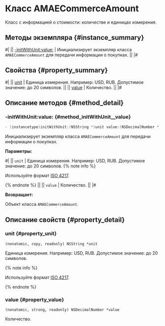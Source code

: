 # Класс AMAECommerceAmount

Класс с информацией о стоимости: количестве и единицах измерения.

## Методы экземпляра {#instance_summary}

#|
|| [-initWithUnit:value:](#method_initWithUnit__value) | Инициализирует экземпляр класса `AMAECommerceAmount` для передачи информации о покупках. ||
|#

## Свойства {#property_summary}

#|
|| [unit](#property_unit) | Единица измерения. Например: USD, RUB. Допустимое значение: до 20 символов. ||
|| [value](#property_value) | Количество. ||
|#

## Описание методов {#method_detail}

### -initWithUnit:value: {#method_initWithUnit__value}

```objectivec translate=no
- (instancetype)initWithUnit:(NSString *)unit value:(NSDecimalNumber *)value
```

Инициализирует экземпляр класса `AMAECommerceAmount` для передачи информации о покупках.

**Параметры:**

#|
|| `unit` |  Единица измерения. Например: USD, RUB. Допустимое значение: до 20 символов. 
{% note info %}

Используйте формат [ISO 4217](https://en.wikipedia.org/wiki/ISO_4217).

{% endnote %} ||
|| `value` | Количество. ||
|#

**Возвращает:**

Объект класса `AMAECommerceAmount`.

## Описание свойств {#property_detail}

### unit {#property_unit}

`(nonatomic, copy, readonly) NSString *unit`

Единица измерения. Например: USD, RUB. Допустимое значение: до 20 символов.

{% note info %}

Используйте формат [ISO 4217](https://en.wikipedia.org/wiki/ISO_4217).

{% endnote %}

### value {#property_value}

`(nonatomic, strong, readonly) NSDecimalNumber *value`

Количество.
